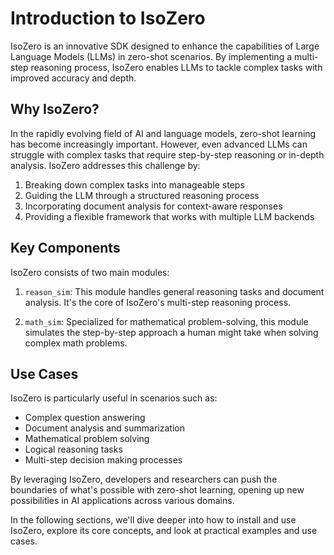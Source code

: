 # Introduction to IsoZero

IsoZero is an innovative SDK designed to enhance the capabilities of Large Language Models (LLMs) in zero-shot scenarios. By implementing a multi-step reasoning process, IsoZero enables LLMs to tackle complex tasks with improved accuracy and depth.

## Why IsoZero?

In the rapidly evolving field of AI and language models, zero-shot learning has become increasingly important. However, even advanced LLMs can struggle with complex tasks that require step-by-step reasoning or in-depth analysis. IsoZero addresses this challenge by:

1. Breaking down complex tasks into manageable steps
2. Guiding the LLM through a structured reasoning process
3. Incorporating document analysis for context-aware responses
4. Providing a flexible framework that works with multiple LLM backends

## Key Components

IsoZero consists of two main modules:

1. `reason_sim`: This module handles general reasoning tasks and document analysis. It's the core of IsoZero's multi-step reasoning process.

2. `math_sim`: Specialized for mathematical problem-solving, this module simulates the step-by-step approach a human might take when solving complex math problems.

## Use Cases

IsoZero is particularly useful in scenarios such as:

- Complex question answering
- Document analysis and summarization
- Mathematical problem solving
- Logical reasoning tasks
- Multi-step decision making processes

By leveraging IsoZero, developers and researchers can push the boundaries of what's possible with zero-shot learning, opening up new possibilities in AI applications across various domains.

In the following sections, we'll dive deeper into how to install and use IsoZero, explore its core concepts, and look at practical examples and use cases.